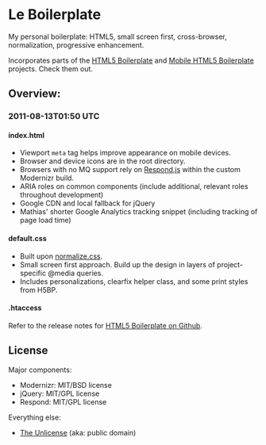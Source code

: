 #  Le Boilerplate

My personal boilerplate: HTML5, small screen first, cross-browser, normalization, progressive enhancement. 

Incorporates parts of the [HTML5 Boilerplate](http://html5boilerplate.com) and [Mobile HTML5 Boilerplate](http://html5boilerplate.com/mobile) projects. Check them out.

## Overview:

### 2011-08-13T01:50 UTC

#### index.html

* Viewport `meta` tag helps improve appearance on mobile devices.
* Browser and device icons are in the root directory.
* Browsers with no MQ support rely on [Respond.js](https://github.com/scottjehl/Respond) within the custom Modernizr build.
* ARIA roles on common components (include additional, relevant roles throughout development)
* Google CDN and local fallback for jQuery
* Mathias' shorter Google Analytics tracking snippet (including tracking of page load time)

#### default.css

* Built upon [normalize.css](https://github.com/necolas/normalize.css).
* Small screen first approach. Build up the design in layers of project-specific @media queries.
* Includes personalizations, clearfix helper class, and some print styles from H5BP. 

#### .htaccess

Refer to the release notes for [HTML5 Boilerplate on Github](http://github.com/paulirish/html5-boilerplate).

## License

Major components:

* Modernizr: MIT/BSD license
* jQuery: MIT/GPL license
* Respond: MIT/GPL license

Everything else:

* [The Unlicense](http://unlicense.org) (aka: public domain)
